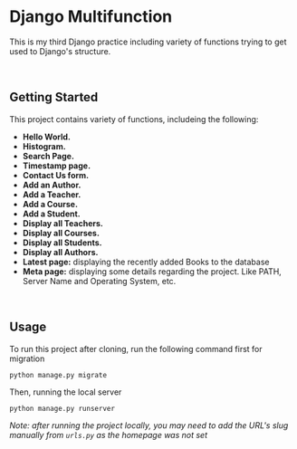 # Django Multifunction
This is my third Django practice including variety of functions trying to get used to Django's structure.


<br>

## Getting Started
This project contains variety of functions, includeing the following:

- **Hello World.**
- **Histogram.**
- **Search Page.**
- **Timestamp page.**
- **Contact Us form.**
- **Add an Author.**
- **Add a Teacher.**
- **Add a Course.**
- **Add a Student.**
- **Display all Teachers.**
- **Display all Courses.**
- **Display all Students.**
- **Display all Authors.**
- **Latest page:** displaying the recently added Books to the database
- **Meta page:** displaying some details regarding the project. Like PATH, Server Name and Operating System, etc.


<br>

## Usage
To run this project after cloning, run the following command first for migration
```
python manage.py migrate
```

Then, running the local server
```
python manage.py runserver
```
_Note: after running the project locally, you may need to add the URL's slug manually from ```urls.py``` as the homepage was not set_
